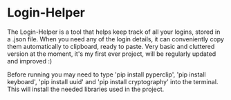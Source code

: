 # Login-Helper
The Login-Helper is a tool that helps keep track of all your logins, stored in a .json file. When you need any of the login details, it can conveniently copy them automatically to clipboard, ready to paste. Very basic and cluttered version at the moment, it's my first ever project, will be regularly updated and improved :)

Before running you may need to type 'pip install pyperclip', 'pip install keyboard', 'pip install uuid' and 'pip install cryptography' into the terminal. This will install the needed libraries used in the project.
